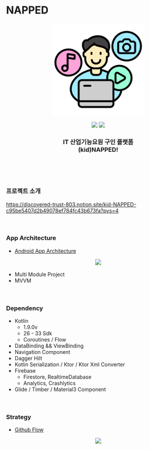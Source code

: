 # NAPPED
<p align="center">
	    <img src="./image/icon.png"/ width="50%">
</p>

<p align="center">
    <img src="https://img.shields.io/badge/Kotlin-1.8.20-7F52FF?style=for-the-badge&logo=Kotlin&logoColor=white"/>
    <img src="https://img.shields.io/badge/Android-3DDC84?style=for-the-badge&logo=android&logoColor=white"/>
</p>

<p align="center">
	<h3 align="center">
      IT 산업기능요원 구인 플랫폼<br>(kid)NAPPED!
	</h3>	
</p>
<br><br><br>


### 프로젝트 소개 
https://discovered-trust-803.notion.site/kid-NAPPED-c95be5407d2b49078ef784fc43b673fa?pvs=4
<br><br><br>

### App Architecture
- [Android App Architecture](https://developer.android.com/topic/architecture?hl=ko)

<p align="center">
  <img src="https://developer.android.com/topic/libraries/architecture/images/mad-arch-overview.png" width="50%"/>
</p>

- Multi Module Project
- MVVM
<br><br><br>


### Dependency
- Kotlin
    - 1.9.0v
    - 26 - 33 Sdk
    - Coroutines / Flow
- DataBinding && ViewBinding
- Navigation Component
- Dagger Hilt
- Kotlin Serialization / Ktor / Ktor Xml Converter
- Firebase
    - Firestore, RealtimeDatabase
    - Analytics, Crashlytics
- Glide / Timber / Material3 Component
<br><br><br>

### Strategy
- [Github Flow](https://www.alexhyett.com/git-flow-github-flow/)
<p align="center">
  <img src="https://cdn.hashnode.com/res/hashnode/image/upload/v1668070000889/rvf5Hx764.png" width="75%"/>
</p>
<br><br><br>
